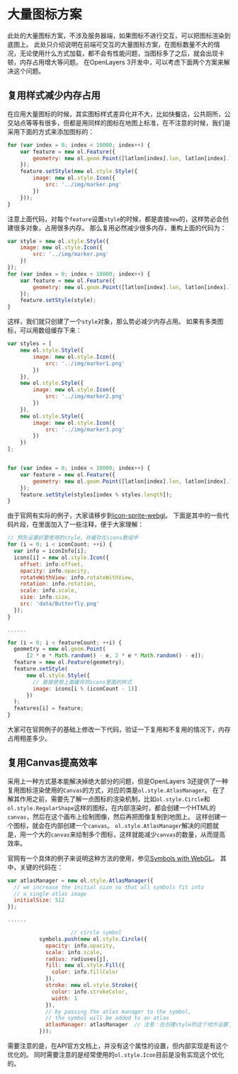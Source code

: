 # 大量图标方案
此处的大量图标方案，不涉及服务器端，如果图标不进行交互，可以把图标渲染到底图上。 此处只介绍说明在前端可交互的大量图标方案，在图标数量不大的情况，无论使用什么方式加载，都不会有性能问题，当图标多了之后，就会出现卡顿，内存占用增大等问题。 在OpenLayers 3开发中，可以考虑下面两个方案来解决这个问题。

## 复用样式减少内存占用
在应用大量图标的时候，其实图标样式差异化并不大，比如快餐店，公共厕所，公交站点等等有很多，但都是用同样的图标在地图上标准，在不注意的时候，我们是采用下面的方式来添加图标的：

```javascript
for (var index = 0; index < 10000; index++) {
	var feature = new ol.Feature({
		geometry: new ol.geom.Point([latlon[index].lon, latlon[index].lat])
	});
	feature.setStyle(new ol.style.Style({
		image: new ol.style.Icon({
			src: '../img/marker.png'
		})
	}));
}
```
注意上面代码，对每个`feature`设置`style`的时候，都是直接`new`的，这样势必会创建很多对象，占用很多内存。 那么复用必然减少很多内存，重构上面的代码为：

```javascript
var style = new ol.style.Style({
	image: new ol.style.Icon({
		src: '../img/marker.png'
	})
});
for (var index = 0; index < 10000; index++) {
	var feature = new ol.Feature({
		geometry: new ol.geom.Point([latlon[index].lon, latlon[index].lat])
	});
	feature.setStyle(style);
}
```

这样，我们就只创建了一个`style`对象，那么势必减少内存占用。 如果有多类图标，可以用数组缓存下来：

```javascript
var styles = [
	new ol.style.Style({
		image: new ol.style.Icon({
			src: '../img/marker1.png'
		})
	}),
	new ol.style.Style({
		image: new ol.style.Icon({
			src: '../img/marker2.png'
		})
	}),
	new ol.style.Style({
		image: new ol.style.Icon({
			src: '../img/marker3.png'
		})
	})
];


for (var index = 0; index < 10000; index++) {
	var feature = new ol.Feature({
		geometry: new ol.geom.Point([latlon[index].lon, latlon[index].lat])
	});
	feature.setStyle(styles[index % styles.length]);
}

```
由于官网有实际的例子，大家请移步到[icon-sprite-webgl](http://openlayers.org/en/v3.13.1/examples/icon-sprite-webgl.html)。 下面是其中的一些代码片段，在里面加入了一些注释，便于大家理解：

```javascript
// 预先设置好要使用的style，并缓存在icons数组中
for (i = 0; i < iconCount; ++i) {
  var info = iconInfo[i];
  icons[i] = new ol.style.Icon({
    offset: info.offset,
    opacity: info.opacity,
    rotateWithView: info.rotateWithView,
    rotation: info.rotation,
    scale: info.scale,
    size: info.size,
    src: 'data/Butterfly.png'
  });
}

......

for (i = 0; i < featureCount; ++i) {
  geometry = new ol.geom.Point(
      [2 * e * Math.random() - e, 2 * e * Math.random() - e]);
  feature = new ol.Feature(geometry);
  feature.setStyle(
      new ol.style.Style({
      	// 直接使用上面缓存的icons里面的样式
        image: icons[i % (iconCount - 1)]
      })
  );
  features[i] = feature;
}

```

大家可在官网例子的基础上修改一下代码，验证一下复用和不复用的情况下，内存占用相差多少。

## 复用Canvas提高效率
采用上一种方式基本能解决掉绝大部分的问题，但是OpenLayers 3还提供了一种复用图标渲染使用的`Canvas`的方式，对应的类是`ol.style.AtlasManager`。 在了解其作用之前，需要先了解一点图标的渲染机制，比如`ol.style.Circle`和`ol.style.RegularShape`这样的图标，在内部渲染时，都会创建一个HTML的`canvas`，然后在这个画布上绘制图像，然后再把图像复制到地图上。 这样创建一个图标，就会在内部创建一个`canvas`。  `ol.style.AtlasManager`解决的问题就是，用一个大的`canvas`来绘制多个图标，这样就能减少`canvas`的数量，从而提高效率。 

官网有一个具体的例子来说明这种方法的使用，参见[Symbols with WebGL](http://openlayers.org/en/v3.13.1/examples/symbol-atlas-webgl.html)。 其中，关键的代码在：

```javascript
var atlasManager = new ol.style.AtlasManager({
  // we increase the initial size so that all symbols fit into
  // a single atlas image
  initialSize: 512
});

......

					// circle symbol
          symbols.push(new ol.style.Circle({
            opacity: info.opacity,
            scale: info.scale,
            radius: radiuses[j],
            fill: new ol.style.Fill({
              color: info.fillColor
            }),
            stroke: new ol.style.Stroke({
              color: info.strokeColor,
              width: 1
            }),
            // by passing the atlas manager to the symbol,
            // the symbol will be added to an atlas
            atlasManager: atlasManager  // 注意：在创建style的这个地方设置了 atlasManager
          }));
```

需要注意的是，在API官方文档上，并没有这个属性的设置，但内部实现是有这个优化的。 同时需要注意的是经常使用的`ol.style.Icon`目前是没有实现这个优化的。
